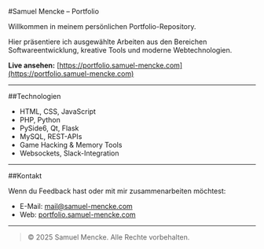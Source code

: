 #Samuel Mencke – Portfolio

Willkommen in meinem persönlichen Portfolio-Repository.

Hier präsentiere ich ausgewählte Arbeiten aus den Bereichen Softwareentwicklung, kreative Tools und moderne Webtechnologien.

**Live ansehen:** [https://portfolio.samuel-mencke.com](https://portfolio.samuel-mencke.com)

---

##Technologien

- HTML, CSS, JavaScript
- PHP, Python
- PySide6, Qt, Flask
- MySQL, REST-APIs
- Game Hacking & Memory Tools
- Websockets, Slack-Integration

---

##Kontakt

Wenn du Feedback hast oder mit mir zusammenarbeiten möchtest:

- E-Mail: [mail@samuel-mencke.com](mailto:mail@samuel-mencke.com)
- Web: [portfolio.samuel-mencke.com](https://portfolio.samuel-mencke.com)

---

> © 2025 Samuel Mencke. Alle Rechte vorbehalten.

